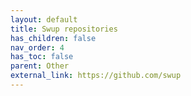 ```yaml
---
layout: default
title: Swup repositories
has_children: false
nav_order: 4
has_toc: false
parent: Other
external_link: https://github.com/swup
---
```

